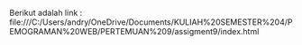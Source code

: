 Berikut adalah link : file:///C:/Users/andry/OneDrive/Documents/KULIAH%20SEMESTER%204/PEMOGRAMAN%20WEB/PERTEMUAN%209/assigment9/index.html
